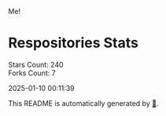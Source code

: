 Me!

# Respositories Stats
Stars Count: 240  
Forks Count: 7

2025-01-10 00:11:39  

This README is automatically generated by [🐰](https://github.com/rnitta/rnitta).
